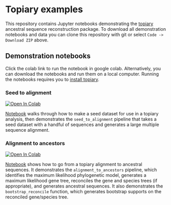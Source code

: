 # Topiary examples

This repository contains Jupyter notebooks demonstrating the
[topiary](https://github.com/harmslab/topiary) ancestral sequence reconstruction
package. To download all demonstration notebooks and data you can clone this
repository with git or select `Code -> Download ZIP` above. 

## Demonstration notebooks

Click the colab link to run the notebook in google colab. Alternatively, you can
download the notebooks and run them on a local computer. Running
the notebooks requires you to [install topiary](https://topiary-asr.readthedocs.io/en/latest/installation.html).

### Seed to alignment

<a href="https://githubtocolab.com/harmslab/topiary-examples/blob/main/notebooks/seed-to-alignment.ipynb" target="_parent"><img src="https://colab.research.google.com/assets/colab-badge.svg" alt="Open In Colab"/></a>

[Notebook](https://github.com/harmslab/topiary-examples/blob/main/notebooks/01_seed_to_alignment.ipynb)
walks through how to make a seed dataset for use in a topiary analysis, then
demonstrates the `seed_to_alignment` pipeline that takes a seed dataset with a
handful of sequences and generates a large multiple sequence alignment. 


### Alignment to ancestors

<a href="https://githubtocolab.com/harmslab/topiary-examples/blob/main/notebooks/03_alignment_to_ancestors.ipynb" target="_parent"><img src="https://colab.research.google.com/assets/colab-badge.svg" alt="Open In Colab"/></a>

[Notebook](https://github.com/harmslab/topiary-examples/blob/main/notebooks/03_alignment_to_ancestors.ipynb)
shows how to go from a topiary alignment to ancestral sequences. 
It demonstrates the `alignment_to_ancestors` pipeline, which identifies
the maximum likelihood phylogenetic model, generates a maximum likelihood gene
tree, reconciles the gene and species trees (if appropriate), and generates 
ancestral sequences. It also demonstrates the `bootstrap_reconcile` function, 
which generates bootstrap supports on the reconciled gene/species tree. 



